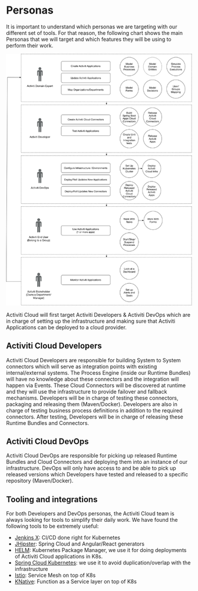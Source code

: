 # Personas

It is important to understand which personas we are targeting with our different set of tools. For that reason, the following chart shows the main Personas that we will target and which features they will be using to perform their work.

![](../.gitbook/assets/activiti-cloud-personas.png)

Activiti Cloud will first target Activiti Developers & Activiti DevOps which are in charge of setting up the infrastructure and making sure that Activiti Applications can be deployed to a cloud provider.

## Activiti Cloud Developers

Activiti Cloud Developers are responsible for building System to System connectors which will serve as integration points with existing internal/external systems. The Process Engine \(inside our Runtime Bundles\) will have no knowledge about these connectors and the integration will happen via Events. These Cloud Connectors will be discovered at runtime and they will use the infrastructure to provide failover and fallback mechanisms. Developers will be in charge of testing these connectors, packaging and releasing them \(Maven/Docker\). Developers are also in charge of testing business process definitions in addition to the required connectors. After testing, Developers will be in charge of releasing these Runtime Bundles and Connectors.

## Activiti Cloud DevOps

Activiti Cloud DevOps are responsible for picking up released Runtime Bundles and Cloud Connectors and deploying them into an instance of our infrastructure. DevOps will only have access to and be able to pick up released versions which Developers have tested and released to a specific repository \(Maven/Docker\).

## Tooling and integrations

For both Developers and DevOps personas, the Activiti Cloud team is always looking for tools to simplify their daily work. We have found the following tools to be extremely useful:

* [Jenkins X](http://jenkins-x.io): CI/CD done right for Kubernetes
* [JHipster](http://jhipster.tech): Spring Cloud and Angular/React generators
* [HELM](http://helm.sh/): Kubernetes Package Manager, we use it for doing deployments of Activiti Cloud applications in K8s.
* [Spring Cloud Kubernetes](http://github.com/spring-cloud/spring-cloud-kubernetes/): we use it to avoid duplication/overlap with the infrastructure
* [Istio](http://istio.io): Service Mesh on top of K8s
* [KNative](http://knative.dev/): Function as a Service layer on top of K8s

